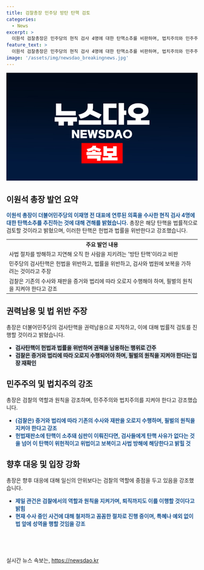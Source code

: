```yaml
---
title: 검찰총장 민주당 방탄 탄핵 검토
categories:
  - News
excerpt: >
  이원석 검찰총장은 민주당의 현직 검사 4명에 대한 탄핵소추를 비판하며, 법치주의와 민주주의가 없어진다고 주장했습니다. 또한, 민주당의 탄핵안을 법률적으로 검토할 것이라고 밝혔으며, 권력 남용과 허위사실 적시 명예훼손 등 혐의를 거론했습니다. 검찰의 원칙적인 수사와 재판을 강조하며, 민주당의 탄핵안이 위헌적이고 사법 방해라고 명확히 밝힐 것이라고 강조했습니다. 
feature_text: >
  이원석 검찰총장은 민주당의 현직 검사 4명에 대한 탄핵소추를 비판하며, 법치주의와 민주주의가 없어진다고 주장했습니다. 또한, 민주당의 탄핵안을 법률적으로 검토할 것이라고 밝혔으며, 권력 남용과 허위사실 적시 명예훼손 등 혐의를 거론했습니다. 검찰의 원칙적인 수사와 재판을 강조하며, 민주당의 탄핵안이 위헌적이고 사법 방해라고 명확히 밝힐 것이라고 강조했습니다. 
image: '/assets/img/newsdao_breakingnews.jpg'
---
```


<p><img src="/assets/img/newsdao_breakingnews.jpg" alt="cryptoinkorea 속보" /></p>

<h2 data-ke-size="size26">이원석 총장 발언 요약</h2>

<p data-ke-size="size16"><b><span style="color: #1a5490;">이원석 총장이 더불어민주당의 이재명 전 대표에 연루된 의혹을 수사한 현직 검사 4명에 대한 탄핵소추를 추진하는 것에 대해 견해를 밝혔습니다.</span></b> 총장은 해당 탄핵을 법률적으로 검토할 것이라고 밝혔으며, 이러한 탄핵은 헌법과 법률을 위반한다고 강조했습니다.</p>

<table>
  <tr>
    <td style="text-align: center; height: 17px;"><b>주요 발언 내용</b></td>
  </tr>
  <tr>
    <td>사법 절차를 방해하고 지연해 오직 한 사람을 지키려는 '방탄 탄핵'이라고 비판</td>
  </tr>
  <tr>
    <td>민주당의 검사탄핵은 헌법을 위반하고, 법률을 위반하고, 검사와 법원에 보복을 가하려는 것이라고 주장</td>
  </tr>
  <tr>
    <td>검찰은 기존의 수사와 재판을 증거와 법리에 따라 오로지 수행해야 하며, 필벌의 원칙을 지켜야 한다고 강조</td>
  </tr>
</table>

<h2 data-ke-size="size26">권력남용 및 법 위반 주장</h2>

<p data-ke-size="size16">총장은 더불어민주당의 검사탄핵을 권력남용으로 지적하고, 이에 대해 법률적 검토를 진행할 것이라고 밝혔습니다.</p>

<ul>
  <li><b><span style="background-color: #21538527;">검사탄핵이 헌법과 법률을 위반하며 권력을 남용하는 행위로 간주</span></b></li>
  <li><b><span style="background-color: #21538527;">검찰은 증거와 법리에 따라 오로지 수행되어야 하며, 필벌의 원칙을 지켜야 한다는 입장 재확인</span></b></li>
</ul>

<h2 data-ke-size="size26">민주주의 및 법치주의 강조</h2>

<p data-ke-size="size16">총장은 검찰의 역할과 원칙을 강조하며, 민주주의와 법치주의를 지켜야 한다고 강조했습니다.</p>

<ul>
  <li><b><span style="color: #1a5490;">(검찰은) 증거와 법리에 따라 기존의 수사와 재판을 오로지 수행하며, 필벌의 원칙을 지켜야 한다고 강조</span></b></li>
  <li><b><span style="color: #1a5490;">헌법재판소에 탄핵이 소추돼 심판이 이뤄진다면, 검사들에게 탄핵 사유가 없다는 것을 넘어 이 탄핵이 위헌적이고 위법이고 보복이고 사법 방해에 해당한다고 밝힐 것</span></b></li>
</ul>

<h2 data-ke-size="size26">향후 대응 및 입장 강화</h2>

<p data-ke-size="size16">총장은 향후 대응에 대해 일신의 안위보다는 검찰의 역할에 중점을 두고 있음을 강조했습니다.</p>

<ul>
  <li><b><span style="color: #1a5490;">제일 관건은 검찰에서의 역할과 원칙을 지켜가며, 퇴직까지도 이를 이행할 것이다고 밝힘</span></b></li>
  <li><b><span style="color: #1a5490;">현재 수사 중인 사건에 대해 철저하고 꼼꼼한 절차로 진행 중이며, 특혜나 예외 없이 법 앞에 성역을 행할 것임을 강조</span></b></li>
</ul>

<p data-ke-size="size16">&nbsp;</p>

<p data-ke-size="size16">&nbsp;</p>
실시간 뉴스 속보는, <a href="https://newsdao.kr" rel="dofollow">https://newsdao.kr</a>


